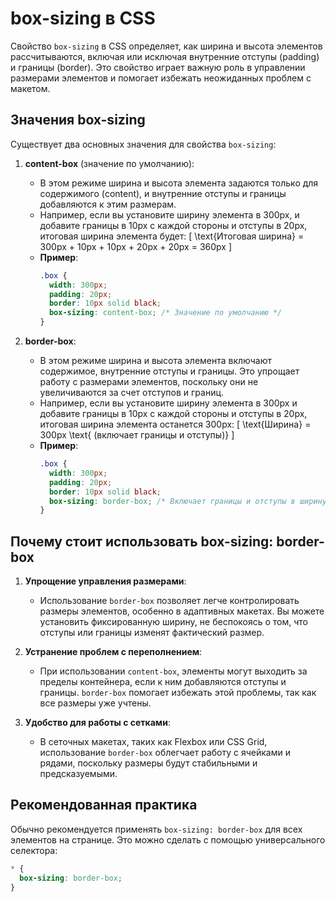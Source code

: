 # box-sizing в CSS

Свойство `box-sizing` в CSS определяет, как ширина и высота элементов рассчитываются, включая или исключая внутренние отступы (padding) и границы (border). Это свойство играет важную роль в управлении размерами элементов и помогает избежать неожиданных проблем с макетом.

## Значения box-sizing

Существует два основных значения для свойства `box-sizing`:

1. **content-box** (значение по умолчанию):

   - В этом режиме ширина и высота элемента задаются только для содержимого (content), и внутренние отступы и границы добавляются к этим размерам.
   - Например, если вы установите ширину элемента в 300px, и добавите границы в 10px с каждой стороны и отступы в 20px, итоговая ширина элемента будет:
     \[
     \text{Итоговая ширина} = 300px + 10px + 10px + 20px + 20px = 360px
     \]
   - **Пример**:
     ```css
     .box {
       width: 300px;
       padding: 20px;
       border: 10px solid black;
       box-sizing: content-box; /* Значение по умолчанию */
     }
     ```

2. **border-box**:
   - В этом режиме ширина и высота элемента включают содержимое, внутренние отступы и границы. Это упрощает работу с размерами элементов, поскольку они не увеличиваются за счет отступов и границ.
   - Например, если вы установите ширину элемента в 300px и добавите границы в 10px с каждой стороны и отступы в 20px, итоговая ширина элемента останется 300px:
     \[
     \text{Ширина} = 300px \text{ (включает границы и отступы)}
     \]
   - **Пример**:
     ```css
     .box {
       width: 300px;
       padding: 20px;
       border: 10px solid black;
       box-sizing: border-box; /* Включает границы и отступы в ширину и высоту */
     }
     ```

## Почему стоит использовать box-sizing: border-box

1. **Упрощение управления размерами**:

   - Использование `border-box` позволяет легче контролировать размеры элементов, особенно в адаптивных макетах. Вы можете установить фиксированную ширину, не беспокоясь о том, что отступы или границы изменят фактический размер.

2. **Устранение проблем с переполнением**:

   - При использовании `content-box`, элементы могут выходить за пределы контейнера, если к ним добавляются отступы и границы. `border-box` помогает избежать этой проблемы, так как все размеры уже учтены.

3. **Удобство для работы с сетками**:
   - В сеточных макетах, таких как Flexbox или CSS Grid, использование `border-box` облегчает работу с ячейками и рядами, поскольку размеры будут стабильными и предсказуемыми.

## Рекомендованная практика

Обычно рекомендуется применять `box-sizing: border-box` для всех элементов на странице. Это можно сделать с помощью универсального селектора:

```css
* {
  box-sizing: border-box;
}
```
